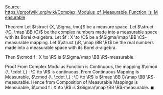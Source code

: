 # 

Source: https://proofwiki.org/wiki/Complex_Modulus_of_Measurable_Function_is_Measurable

Theorem
Let $\struct {X, \Sigma, \mu}$ be a measure space.
Let $\struct {\C, \map \BB \C}$ be the complex numbers made into a measurable space with its Borel $\sigma$-algebra.
Let $f : X \to \C$ be a $\Sigma/\map \BB \C$-measurable mapping.
Let $\struct {\R, \map \BB \R}$ be the real numbers made into a measurable space with its Borel $\sigma$-algebra.

Then $\cmod f : X \to \R$ is $\Sigma/\map \BB \R$-measurable.


Proof
From Complex Modulus Function is Continuous, the mapping $\cmod {\, \cdot \,} : \C \to \R$ is continuous.
From Continuous Mapping is Measurable, $\cmod {\, \cdot \,} : \C \to \R$ is $\map \BB C/\map \BB \R$-measurable.
Hence from Composition of Measurable Mappings is Measurable, $\cmod f : X \to \R$ is $\Sigma/\map \BB \R$-measurable.
$\blacksquare$





